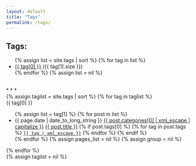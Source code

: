 ```yaml
---
layout: default
title: "Tags"
permalink: /tags/
---
```


<h2>Tags:</h2>

<ul>
  {% assign list = site.tags | sort %}
    {% for tag in list %}
      <li>
        <a href="#{{ tag[0] | replace: " " , "-" | downcase }}">
          {{ tag[0] }}
        </a>
        <span>({{ tag[1].size }})</span>
      </li>
    {% endfor %}
  {% assign list = nil %}
</ul>
<br>
* * *
<br>
{% assign taglist = site.tags | sort %}
{% for tag in taglist %}
  <div class="tags" id="{{ tag[0] | replace: " " , "-" | downcase }}">{{ tag[0] }}</div>
  <ul>
    {% assign list = tag[1] %}  
    {% for post in list %}
      <li>
  <time datetime="{{ page.date | date_to_xmlschema }}">{{ page.date | date_to_long_string }}</time>
        <a href="/{{ post.categories[0] | xml_escape | downcase }}/" class="no-decoration">{{ post.categories[0] | xml_escape | capitalize }}</a>
        <a href="{{ post.url }}">{{ post.title }}</a>
        {% if post.tags[0] %}
              <span class="postitem">
                {% for tag in post.tags %}
                  <code class="posttag"><a href="/tags/#{{ tag | replace: " " , "-" | downcase }}" class="no-decoration">{{ tag | xml_escape }}</a></code>
                {% endfor %}
              </span>
            {% endif %}
      </li>
    {% endfor %}
    {% assign pages_list = nil %}
    {% assign group = nil %}
  </ul>
{% endfor %}
<br>
{% assign taglist = nil %}
